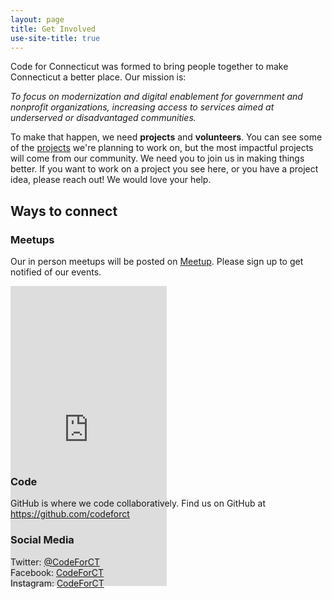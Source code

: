 ```yaml
---
layout: page
title: Get Involved
use-site-title: true
---
```


<p>Code for Connecticut was formed to bring people together to make Connecticut a better place. Our mission is:

<p>
<em>To focus on modernization and digital enablement for government and nonprofit organizations, increasing access to services aimed at underserved or disadvantaged communities.</em></p>

<p>To make that happen, we need <strong>projects</strong> and <strong>volunteers</strong>. You can see some of the <a href="../projects/">projects</a> we're planning to work on, but the most impactful projects will come from our community. We need you to join us in making things better. If you want to work on a project you see here, or you have a project idea, please reach out! We would love your help.</p>

<h2>Ways to connect</h2>

<h3>Meetups</h3>
<p>Our in person meetups will be posted on <a href="https://www.meetup.com/Tech-Talent-South-Hartford">Meetup</a>. Please sign up to get notified of our events.</p>
<iframe width="250" height="480" src="https://www.meetup.com/Tech-Talent-South-Hartford" frameborder="0" scrolling="no" style="margin-bottom: -200px"></iframe>

<h3>Code</h3>
<p>GitHub is where we code collaboratively. Find us on GitHub at <a href="https://github.com/codeforct">https://github.com/codeforct</a></p>

<h3>Social Media</h3>
<p>Twitter: <a href="https://twitter.com/CodeForCT">@CodeForCT</a><br>
Facebook: <a href="https://www.facebook.com/CodeForCT">CodeForCT</a><br>
Instagram: <a href="https://instagram.com/CodeForCT">CodeForCT</a><br></p>